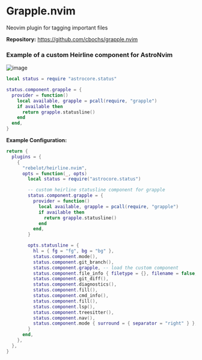 # Grapple.nvim

Neovim plugin for tagging important files

**Repository:** <https://github.com/cbochs/grapple.nvim>

### Example of a custom Heirline component for AstroNvim

![image](https://github.com/Subjective/astrocommunity/assets/56745535/333069eb-dea7-428f-b28d-31fd5912f95f)

```lua
local status = require "astrocore.status"

status.component.grapple = {
  provider = function()
    local available, grapple = pcall(require, "grapple")
    if available then
      return grapple.statusline()
    end
  end,
}
```

**Example Configuration:**

```lua
return {
  plugins = {
    {
      "rebelot/heirline.nvim",
      opts = function(_, opts)
        local status = require("astrocore.status")

        -- custom heirline statusline component for grapple
        status.component.grapple = {
          provider = function()
            local available, grapple = pcall(require, "grapple")
            if available then
              return grapple.statusline()
            end
          end,
        }

        opts.statusline = {
          hl = { fg = "fg", bg = "bg" },
          status.component.mode(),
          status.component.git_branch(),
          status.component.grapple, -- load the custom component
          status.component.file_info { filetype = {}, filename = false, file_modified = false },
          status.component.git_diff(),
          status.component.diagnostics(),
          status.component.fill(),
          status.component.cmd_info(),
          status.component.fill(),
          status.component.lsp(),
          status.component.treesitter(),
          status.component.nav(),
          status.component.mode { surround = { separator = "right" } },
        }
      end,
    },
  },
}
```
